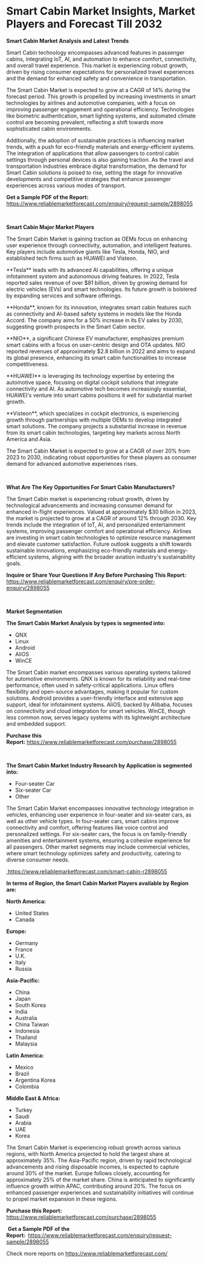 <p><h1>Smart Cabin Market Insights, Market Players and Forecast Till 2032</h1></p><p><strong>Smart Cabin Market Analysis and Latest Trends</strong></p>
<p><p>Smart Cabin technology encompasses advanced features in passenger cabins, integrating IoT, AI, and automation to enhance comfort, connectivity, and overall travel experience. This market is experiencing robust growth, driven by rising consumer expectations for personalized travel experiences and the demand for enhanced safety and convenience in transportation.</p><p>The Smart Cabin Market is expected to grow at a CAGR of 14% during the forecast period. This growth is propelled by increasing investments in smart technologies by airlines and automotive companies, with a focus on improving passenger engagement and operational efficiency. Technologies like biometric authentication, smart lighting systems, and automated climate control are becoming prevalent, reflecting a shift towards more sophisticated cabin environments.</p><p>Additionally, the adoption of sustainable practices is influencing market trends, with a push for eco-friendly materials and energy-efficient systems. The integration of applications that allow passengers to control cabin settings through personal devices is also gaining traction. As the travel and transportation industries embrace digital transformation, the demand for Smart Cabin solutions is poised to rise, setting the stage for innovative developments and competitive strategies that enhance passenger experiences across various modes of transport.</p></p>
<p><strong>Get a Sample PDF of the Report:&nbsp;</strong> <a href="https://www.reliablemarketforecast.com/enquiry/request-sample/2898055?utm_campaign=3194&utm_medium=2&utm_source=Github&utm_content=ia&utm_term=15032025&utm_id=smart-cabin">https://www.reliablemarketforecast.com/enquiry/request-sample/2898055</a></p>
<p>&nbsp;</p>
<p><strong>Smart Cabin Major Market Players</strong></p>
<p><p>The Smart Cabin Market is gaining traction as OEMs focus on enhancing user experience through connectivity, automation, and intelligent features. Key players include automotive giants like Tesla, Honda, NIO, and established tech firms such as HUAWEI and Visteon.</p><p>**Tesla** leads with its advanced AI capabilities, offering a unique infotainment system and autonomous driving features. In 2022, Tesla reported sales revenue of over $81 billion, driven by growing demand for electric vehicles (EVs) and smart technologies. Its future growth is bolstered by expanding services and software offerings.</p><p>**Honda**, known for its innovation, integrates smart cabin features such as connectivity and AI-based safety systems in models like the Honda Accord. The company aims for a 50% increase in its EV sales by 2030, suggesting growth prospects in the Smart Cabin sector.</p><p>**NIO**, a significant Chinese EV manufacturer, emphasizes premium smart cabins with a focus on user-centric design and OTA updates. NIO reported revenues of approximately $2.8 billion in 2022 and aims to expand its global presence, enhancing its smart cabin functionalities to increase competitiveness.</p><p>**HUAWEI** is leveraging its technology expertise by entering the automotive space, focusing on digital cockpit solutions that integrate connectivity and AI. As automotive tech becomes increasingly essential, HUAWEI's venture into smart cabins positions it well for substantial market growth.</p><p>**Visteon**, which specializes in cockpit electronics, is experiencing growth through partnerships with multiple OEMs to develop integrated smart solutions. The company projects a substantial increase in revenue from its smart cabin technologies, targeting key markets across North America and Asia.</p><p>The Smart Cabin Market is expected to grow at a CAGR of over 20% from 2023 to 2030, indicating robust opportunities for these players as consumer demand for advanced automotive experiences rises.</p></p>
<p>&nbsp;</p>
<p><strong>What Are The Key Opportunities For Smart Cabin Manufacturers?</strong></p>
<p><p>The Smart Cabin market is experiencing robust growth, driven by technological advancements and increasing consumer demand for enhanced in-flight experiences. Valued at approximately $30 billion in 2023, the market is projected to grow at a CAGR of around 12% through 2030. Key trends include the integration of IoT, AI, and personalized entertainment systems, improving passenger comfort and operational efficiency. Airlines are investing in smart cabin technologies to optimize resource management and elevate customer satisfaction. Future outlook suggests a shift towards sustainable innovations, emphasizing eco-friendly materials and energy-efficient systems, aligning with the broader aviation industry's sustainability goals.</p></p>
<p><strong>Inquire or Share Your Questions If Any Before Purchasing This Report:</strong> <a href="https://www.reliablemarketforecast.com/enquiry/pre-order-enquiry/2898055?utm_campaign=3194&utm_medium=2&utm_source=Github&utm_content=ia&utm_term=15032025&utm_id=smart-cabin">https://www.reliablemarketforecast.com/enquiry/pre-order-enquiry/2898055</a></p>
<p>&nbsp;</p>
<p><strong>Market Segmentation</strong></p>
<p><strong>The Smart Cabin Market Analysis by types is segmented into:</strong></p>
<p><ul><li>QNX</li><li>Linux</li><li>Android</li><li>AliOS</li><li>WinCE</li></ul></p>
<p><p>The Smart Cabin market encompasses various operating systems tailored for automotive environments. QNX is known for its reliability and real-time performance, often used in safety-critical applications. Linux offers flexibility and open-source advantages, making it popular for custom solutions. Android provides a user-friendly interface and extensive app support, ideal for infotainment systems. AliOS, backed by Alibaba, focuses on connectivity and cloud integration for smart vehicles. WinCE, though less common now, serves legacy systems with its lightweight architecture and embedded support.</p></p>
<p><strong>Purchase this Report:&nbsp;</strong><a href="https://www.reliablemarketforecast.com/purchase/2898055?utm_campaign=3194&utm_medium=2&utm_source=Github&utm_content=ia&utm_term=15032025&utm_id=smart-cabin">https://www.reliablemarketforecast.com/purchase/2898055</a></p>
<p>&nbsp;</p>
<p><strong>The Smart Cabin Market Industry Research by Application is segmented into:</strong></p>
<p><ul><li>Four-seater Car</li><li>Six-seater Car</li><li>Other</li></ul></p>
<p><p>The Smart Cabin Market encompasses innovative technology integration in vehicles, enhancing user experience in four-seater and six-seater cars, as well as other vehicle types. In four-seater cars, smart cabins improve connectivity and comfort, offering features like voice control and personalized settings. For six-seater cars, the focus is on family-friendly amenities and entertainment systems, ensuring a cohesive experience for all passengers. Other market segments may include commercial vehicles, where smart technology optimizes safety and productivity, catering to diverse consumer needs.</p></p>
<p><a href="https://www.reliablemarketforecast.com/smart-cabin-r2898055?utm_campaign=3194&utm_medium=2&utm_source=Github&utm_content=ia&utm_term=15032025&utm_id=smart-cabin">&nbsp;https://www.reliablemarketforecast.com/smart-cabin-r2898055</a></p>
<p><strong>In terms of Region, the Smart Cabin Market Players available by Region are:</strong></p>
<p>
    <p> <strong> North America: </strong>
        <ul>
            <li>United States</li>
            <li>Canada</li>
        </ul>
        </p> 
    <p> <strong> Europe: </strong>
        <ul>
            <li>Germany</li>
            <li>France</li>
            <li>U.K.</li>
            <li>Italy</li>
            <li>Russia</li>
        </ul>
        </p> 
    <p> <strong> Asia-Pacific: </strong>
        <ul>
            <li>China</li>
            <li>Japan</li>
            <li>South Korea</li>
            <li>India</li>
            <li>Australia</li>
            <li>China Taiwan</li>
            <li>Indonesia</li>
            <li>Thailand</li>
            <li>Malaysia</li>
        </ul>
        </p> 
    <p> <strong> Latin America: </strong>
        <ul>
            <li>Mexico</li>
            <li>Brazil</li>
            <li>Argentina Korea</li>
            <li>Colombia</li>
        </ul>
        </p> 
    <p> <strong> Middle East & Africa: </strong>
        <ul>
            <li>Turkey</li>
            <li>Saudi</li>
            <li>Arabia</li>
            <li>UAE</li>
            <li>Korea</li>
        </ul>
    </p>
    </p>
<p><p>The Smart Cabin Market is experiencing robust growth across various regions, with North America projected to hold the largest share at approximately 35%. The Asia-Pacific region, driven by rapid technological advancements and rising disposable incomes, is expected to capture around 30% of the market. Europe follows closely, accounting for approximately 25% of the market share. China is anticipated to significantly influence growth within APAC, contributing around 20%. The focus on enhanced passenger experiences and sustainability initiatives will continue to propel market expansion in these regions.</p></p>
<p><strong>Purchase this Report: </strong><a href="https://www.reliablemarketforecast.com/purchase/2898055?utm_campaign=3194&utm_medium=2&utm_source=Github&utm_content=ia&utm_term=15032025&utm_id=smart-cabin">https://www.reliablemarketforecast.com/purchase/2898055</a></p>
<p>&nbsp;<strong>Get a Sample PDF of the Report:&nbsp;&nbsp;</strong><a href="https://www.reliablemarketforecast.com/enquiry/request-sample/2898055?utm_campaign=3194&utm_medium=2&utm_source=Github&utm_content=ia&utm_term=15032025&utm_id=smart-cabin">https://www.reliablemarketforecast.com/enquiry/request-sample/2898055</a></p>
<p><strong></strong></p>
<p>Check more reports on <a href="https://www.reliablemarketforecast.com/?utm_campaign=3194&utm_medium=2&utm_source=Github&utm_content=ia&utm_term=15032025&utm_id=smart-cabin">https://www.reliablemarketforecast.com/</a></p>